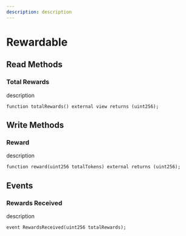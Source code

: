 ```yaml
---
description: description
---
```


# Rewardable

## Read Methods

### Total Rewards

description

```solidity
function totalRewards() external view returns (uint256);
```

## Write Methods

### Reward

description

```solidity
function reward(uint256 totalTokens) external returns (uint256);
```

## Events

### Rewards Received

description

```solidity
event RewardsReceived(uint256 totalRewards);
```
